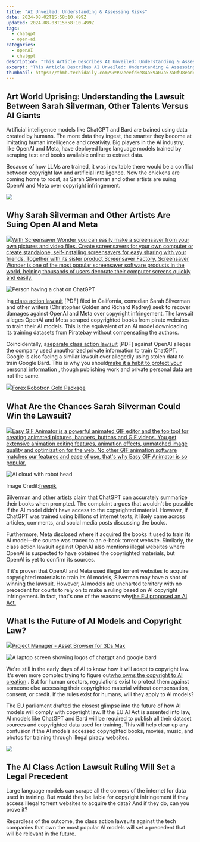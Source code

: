```yaml
---
title: "AI Unveiled: Understanding & Assessing Risks"
date: 2024-08-02T15:58:10.499Z
updated: 2024-08-03T15:58:10.499Z
tags:
  - chatgpt
  - open-ai
categories:
  - openAI
  - chatgpt
description: "This Article Describes AI Unveiled: Understanding & Assessing Risks"
excerpt: "This Article Describes AI Unveiled: Understanding & Assessing Risks"
thumbnail: https://thmb.techidaily.com/9e992eeefd8e84a59a07a57a0f98ead45d9f4acef9a3d89961494ce528757e4e.jpg
---
```


## Art World Uprising: Understanding the Lawsuit Between Sarah Silverman, Other Talents Versus AI Giants

 Artificial intelligence models like ChatGPT and Bard are trained using data created by humans. The more data they ingest, the smarter they become at imitating human intelligence and creativity. Big players in the AI industry, like OpenAI and Meta, have deployed large language models trained by scraping text and books available online to extract data.

 Because of how LLMs are trained, it was inevitable there would be a conflict between copyright law and artificial intelligence. Now the chickens are coming home to roost, as Sarah Silverman and other artists are suing OpenAI and Meta over copyright infringement.

<!-- affiliate ads begin -->
<a href="https://store.nero.com/order/checkout.php?PRODS=22889392&QTY=1&AFFILIATE=108875&CART=1"><img src="http://webstatic.nero.com/nero2015-com-wAssets/img/affiliate/media/banner728-90eng.jpg" border="0"></a>
<!-- affiliate ads end -->
## Why Sarah Silverman and Other Artists Are Suing Open AI and Meta

<!-- affiliate ads begin -->
<a href="https://secure.2checkout.com/order/checkout.php?PRODS=195080&QTY=1&AFFILIATE=108875&CART=1"><img src="https://www.blumentals.net/scrwonder/images/screensaver-software.png" border="0">With Screensaver Wonder you can easily make a screensaver from your own pictures and video files. Create screensavers for your own computer or create standalone, self-installing screensavers for easy sharing with your friends. Together with its sister product Screensaver Factory, Screensaver Wonder is one of the most popular screensaver software products in the world, helping thousands of users decorate their computer screens quickly and easily.</a>
<!-- affiliate ads end -->
![Person having a chat on ChatGPT](https://thmb.techidaily.com/7a686a1b526676a12878d5e404ff256d91c8737d5163c7ab05139a28f15cb6cd.jpg)

 In[a class action lawsuit](https://llmlitigation.com/pdf/03416/silverman-openai-complaint.pdf) \[PDF\] filed in California, comedian Sarah Silverman and other writers (Christopher Golden and Richard Kadrey) seek to recover damages against OpenAI and Meta over copyright infringement. The lawsuit alleges OpenAI and Meta scraped copyrighted books from pirate websites to train their AI models. This is the equivalent of an AI model downloading its training datasets from Piratebay without compensating the authors.

 Coincidentally, a[separate class action lawsuit](https://storage.courtlistener.com/recap/gov.uscourts.cand.414822/gov.uscourts.cand.414822.1.0%5F1.pdf) \[PDF\] against OpenAI alleges the company used unauthorized private information to train ChatGPT. Google is also facing a similar lawsuit over allegedly using stolen data to train Google Bard. This is why you should[make it a habit to protect your personal information](https://www.makeuseof.com/online-safety-habits-data-privacy/) , though publishing work and private personal data are not the same.

<!-- affiliate ads begin -->
<a href="https://secure.2checkout.com/order/checkout.php?PRODS=4727541&QTY=1&AFFILIATE=108875&CART=1"><img src="https://secure.avangate.com/images/merchant/5f4f7141b65a730b4efb0e0d51f63e94/products/copy_copy_forexrobotronbox.gif" border="0">Forex Robotron Gold Package</a>
<!-- affiliate ads end -->
## What Are the Chances Sarah Silverman Could Win the Lawsuit?

<!-- affiliate ads begin -->
<a href="https://secure.2checkout.com/order/checkout.php?PRODS=174416&QTY=1&AFFILIATE=108875&CART=1"><img src="https://www.easygifanimator.net/images/gif-animator.png" border="0">Easy GIF Animator is a powerful animated GIF editor and the top tool for creating animated pictures, banners, buttons and GIF videos. You get extensive animation editing features, animation effects, unmatched image quality and optimization for the web. No other GIF animation software matches our features and ease of use, that's why Easy GIF Animator is so popular.</a>
<!-- affiliate ads end -->
![Ai cloud with robot head](https://static1.makeuseofimages.com/wordpress/wp-content/uploads/2023/06/ai-cloud-with-robot-head.jpg)

 Image Credit:[freepik](https://www.freepik.com/free-photo/ai-cloud-with-robot-head%5F32471117.htm)

 Silverman and other artists claim that ChatGPT can accurately summarize their books when prompted. The complaint argues that wouldn't be possible if the AI model didn't have access to the copyrighted material. However, if ChatGPT was trained using billions of internet texts, it likely came across articles, comments, and social media posts discussing the books.

 Furthermore, Meta disclosed where it acquired the books it used to train its AI model—the source was traced to an e-book torrent website. Similarly, the class action lawsuit against OpenAI also mentions illegal websites where OpenAI is suspected to have obtained the copyrighted materials, but OpenAI is yet to confirm its sources.

 If it's proven that OpenAI and Meta used illegal torrent websites to acquire copyrighted materials to train its AI models, Silverman may have a shot of winning the lawsuit. However, AI models are uncharted territory with no precedent for courts to rely on to make a ruling based on AI copyright infringement. In fact, that's one of the reasons why[the EU proposed an AI Act.](https://www.makeuseof.com/what-is-the-eu-ai-act-how-would-it-affect-chatgpt/)

## What Is the Future of AI Models and Copyright Law?

<!-- affiliate ads begin -->
<a href="https://secure.2checkout.com/order/checkout.php?PRODS=4709458&QTY=1&AFFILIATE=108875&CART=1"><img src="https://3d-kstudio.com/wp-content/uploads/2019/10/Project-Manager-version-3-1600x900-768x419.jpg" border="0">Project Manager - Asset Browser for 3Ds Max</a>
<!-- affiliate ads end -->
![A laptop screen showing logos of chatgpt and google bard](https://static1.makeuseofimages.com/wordpress/wp-content/uploads/2023/06/google-bard-vs-chatgpt-for-coding.jpg)

 We're still in the early days of AI to know how it will adapt to copyright law. It's even more complex trying to figure out[who owns the copyright to AI creation](https://www.makeuseof.com/who-owns-copyright-to-ai-creations/) . But for human creators, regulations exist to protect them against someone else accessing their copyrighted material without compensation, consent, or credit. If the rules exist for humans, will they apply to AI models?

 The EU parliament drafted the closest glimpse into the future of how AI models will comply with copyright law. If the EU AI Act is assented into law, AI models like ChatGPT and Bard will be required to publish all their dataset sources and copyrighted data used for training. This will help clear up any confusion if the AI models accessed copyrighted books, movies, music, and photos for training through illegal piracy websites.

<!-- affiliate ads begin -->
<a href="https://shop.copernic.com/order/checkout.php?PRODS=41033095&QTY=1&AFFILIATE=108875&CART=1"><img src="https://secure.2checkout.com/images/merchant/8d30aa96e72440759f74bd2306c1fa3d/Copernic-2023-Affiliate-728x90-Advanced-3YR.png" border="0"></a>
<!-- affiliate ads end -->
## The AI Class Action Lawsuit Ruling Will Set a Legal Precedent

 Large language models can scrape all the corners of the internet for data used in training. But would they be liable for copyright infringement if they access illegal torrent websites to acquire the data? And if they do, can you prove it?

 Regardless of the outcome, the class action lawsuits against the tech companies that own the most popular AI models will set a precedent that will be relevant in the future.


<ins class="adsbygoogle"
     style="display:block"
     data-ad-format="autorelaxed"
     data-ad-client="ca-pub-7571918770474297"
     data-ad-slot="1223367746"></ins>



<ins class="adsbygoogle"
     style="display:block"
     data-ad-client="ca-pub-7571918770474297"
     data-ad-slot="8358498916"
     data-ad-format="auto"
     data-full-width-responsive="true"></ins>
